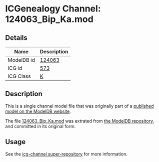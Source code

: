 # ICGenealogy Channel: 124063\_Bip\_Ka.mod

## Details

Name | Description
---- | -----------
ModelDB id | [124063](http://senselab.med.yale.edu/ModelDB/ShowModel.cshtml?model=124063)
ICG id | [573](http://icg.neurotheory.ox.ac.uk/channels/1/573)
ICG Class | [K](http://icg.neurotheory.ox.ac.uk/channels/1)

## Description

This is a single channel model file that was originally part of a [published model on the ModelDB website](http://senselab.med.yale.edu/mModelDB/ShowModel.cshtml?model=124063).

The file [124063\_Bip\_Ka.mod](124063_Bip_Ka.mod) was extrated from [the ModelDB repository](http://senselab.med.yale.edu/ModelDB/ShowModel.cshtml?model=124063), and committed in its original form.

## Usage

See the [icg-channel super-repository](https://github.com/icgenealogy/icg-channels) for more information.